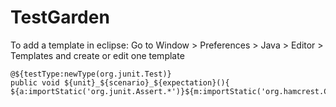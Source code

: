 # TestGarden

To add a template in eclipse:
Go to Window > Preferences > Java > Editor > Templates and create or edit one template
```
@${testType:newType(org.junit.Test)}
public void ${unit}_${scenario}_${expectation}(){
${a:importStatic('org.junit.Assert.*')}${m:importStatic('org.hamcrest.CoreMatchers.*')}${cursor}}
```
